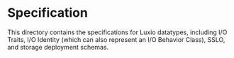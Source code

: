 # Specification

This directory contains the specifications for Luxio datatypes, including I/O Traits, I/O Identity (which can also represent an I/O Behavior Class), SSLO, and storage deployment schemas.